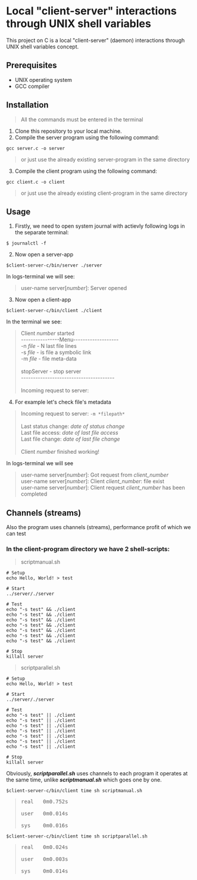 # Local "client-server" interactions through UNIX shell variables
This project on C is a local "client-server" (daemon) interactions through UNIX shell variables concept.

## Prerequisites
* UNIX operating system
* GCC compiler

## Installation

> All the commands must be entered in the terminal
1. Clone this repository to your local machine.
2. Compile the server program using the following command:
```
gcc server.c -o server
```
> or just use the already existing server-program in the same directory
3. Compile the client program using the following command:
```
gcc client.c -o client
```
> or just use the already existing client-program in the same directory

## Usage

1. Firstly, we need to open system journal with actievly following logs in the separate terminal:

``` 
$ journalctl -f 
```

2. Now open a server-app

```
$client-server-c/bin/server ./server
```

In logs-terminal we will see:
> user-name server[*number*]: Server opened

3. Now open a client-app

``` 
$client-server-c/bin/client ./client 
``` 
In the terminal we see:
> Client *number* started <br />
> ----------------Menu-------------------     <br />
> -n *file*      - N last file lines         <br />
> -s *file*      - is file a symbolic link   <br />
> -m *file*      - file meta-data            <br />
> <br />
> stopServer      - stop server               <br />
> ---------------------------------------     <br />
> <br />
> Incoming request to server:

4. For example let's check file's metadata

> Incoming request to server: ``` -m *filepath* ``` <br />
> <br />
> Last status change: *date of status change*  <br />
> Last file access: *date of last file access*    <br />
> Last file change: *date of last file change*    <br />
> <br />
> Client *number* finished working!

In logs-terminal we will see   <br />
> user-name server[*number*]: Got request from *client_number*                   <br />
> user-name server[*number*]: Client *client_number*: file exist                 <br />
> user-name server[*number*]: Client request *client_number* has been completed  <br />

## Channels (streams)

Also the program uses channels (streams), performance profit of which we can test 

### In the client-program directory we have 2 shell-scripts: </br>

> scriptmanual.sh
``` 
# Setup
echo Hello, World! > test

# Start
../server/./server

# Test
echo "-s test" && ./client
echo "-s test" && ./client
echo "-s test" && ./client
echo "-s test" && ./client
echo "-s test" && ./client
echo "-s test" && ./client
echo "-s test" && ./client

# Stop
killall server 
``` 

> scriptparallel.sh

``` 
# Setup
echo Hello, World! > test

# Start
../server/./server

# Test
echo "-s test" || ./client
echo "-s test" || ./client
echo "-s test" || ./client
echo "-s test" || ./client
echo "-s test" || ./client
echo "-s test" || ./client
echo "-s test" || ./client

# Stop
killall server
``` 
Obviously, ***scriptparallel.sh*** uses channels to each program it operates at the same time, unlike ***scriptmanual.sh*** which goes one by one. </br>
``` 
$client-server-c/bin/client time sh scriptmanual.sh
``` 
> <pre>real   0m0.752s </br>
> user   0m0.014s </br>
> sys    0m0.016s </pre>
``` 
$client-server-c/bin/client time sh scriptparallel.sh 
``` 
> <pre>real   0m0.024s  </br>
> user   0m0.003s  </br>
> sys    0m0.014s  </pre>
